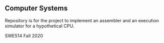 ## Computer Systems 
Repository is for the project to implement an assembler and an execution simulator for a hypothetical CPU.

SWE514 Fall 2020
